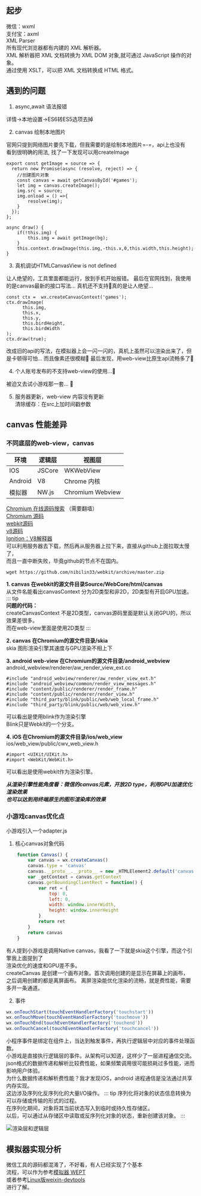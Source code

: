 ## 起步     
微信：wxml     
支付宝：axml     
XML Parser    
所有现代浏览器都有内建的 XML 解析器。   
XML 解析器把 XML 文档转换为 XML DOM 对象,就可通过 JavaScript 操作的对象。  
通过使用 XSLT，可以把 XML 文档转换成 HTML 格式。        
## 遇到的问题       

1. async,await 语法报错       

详情->本地设置->ES6转ES5选项去掉        

2. canvas 绘制本地图片  

官网只提到网络图片要先下载，但我需要的是绘制本地图片=-=，api上也没有        
看到很明确的用法, 找了一下发现可以用createImage                        

``` 
export const getImage = source => {
  return new Promise(async (resolve, reject) => {
    //创建图片对象
    const canvas = await getCanvasById('#games');
    let img = canvas.createImage();
    img.src = source;
    img.onload = () =>{
        resolve(img);
    }
  });
};

async draw() {
    if(!this.img) {
        this.img = await getImage(bg);
    }
    this.context.drawImage(this.img,-this.x,0,this.width,this.height);
}
```

3. 真机调试HTMLCanvasView is not defined  

让人绝望的，工具里面都能运行，放到手机开始报错。 
最后在官网找到，我使用的是canvas最新的接口写法... 
真机还不支持🙉真的是让人绝望... 

``` 
const ctx =  wx.createCanvasContext('games');
ctx.drawImage(
      this.img,
      this.x,
      this.y,
      this.birdHeight,
      this.birdWidth
);
ctx.draw(true);
```

改成旧的api的写法，在模拟器上会一闪一闪的，真机上虽然可以渲染出来了，但是卡顿得可怕... 
而且像素还很模糊🙉
最后发现，用web-view比原生api流畅多了🙉    
    

4. 个人账号发布的不支持web-view的使用...🙉  

被迫又去试小游戏那一套... 🙉   

5. 服务器更新，web-view 内容没有更新  
清除缓存：在src上加时间戳参数    
    

## canvas 性能差异    
### 不同底层的web-view，canvas      
|  环境   | 逻辑层  | 视图层|
|  ----  | ----  | ----  |
| IOS  | JSCore |WKWebView |
| Android  | V8 |Chrome 内核|
| 模拟器|NW.js| Chromium Webview|   

[Chromium 在线源码搜索](https://source.chromium.org/chromium/chromium/src/+/master:?originalUrl=https:%2F%2Fcs.chromium.org%2F) （需要翻墙）        
[Chromium 源码](https://github.com/nibilin33/chromium)     
[webkit源码](https://github.com/nibilin33/webkit)    
[v8源码](https://github.com/nibilin33/v8)   
[Ignition：V8解释器](https://docs.google.com/document/d/11T2CRex9hXxoJwbYqVQ32yIPMh0uouUZLdyrtmMoL44/edit?ts=56f27d9d#heading=h.6jz9dj3bnr8t)       
可以利用服务器去下载，然后再从服务器上拉下来，直接从github上面拉取太慢了，  
而且一直中断失败，毕竟github的节点不在国内。        
```
wget https://github.com/nibilin33/webkit/archive/master.zip
```
**1. canvas 在webkit的源文件目录Source/WebCore/html/canvas**  
从文件名能看出canvasContext 分为2D类型和非2D，2D类型有开启GPU加速。     
::: tip        
**问题的代码：**        
createCanvasContext 不是2D类型，canvas源码里面是默认关闭GPU的，所以效果差很多。               
而在web-view里面是使用2D类型
:::  
 
**2. canvas 在Chromium的源文件目录/skia**      
skia 图形渲染引擎其速度与GPU渲染不相上下   

**3. android web-view 在Chromium的源文件目录/android_webview**
android_webview/renderer/aw_render_view_ext.cc  
```
#include "android_webview/renderer/aw_render_view_ext.h"
#include "android_webview/common/render_view_messages.h"
#include "content/public/renderer/render_frame.h"
#include "content/public/renderer/render_view.h"
#include "third_party/blink/public/web/web_local_frame.h"
#include "third_party/blink/public/web/web_view.h"
```
可以看出是使用blink作为渲染引擎    
Blink只是Webkit的一个分支。 

**4. iOS 在Chromium的源文件目录/ios/web_view**     
ios/web_view/public/cwv_web_view.h      
```
#import <UIKit/UIKit.h>
#import <WebKit/WebKit.h>
```     
可以看出是使用webkit作为渲染引擎。  

***从渲染引擎性能角度看：微信的canvas元素，开放2D type，利用GPU加速优化渲染效果***             
***也可以达到用终端原生的图形渲染库的效果***    

### 小游戏canvas优化点       
小游戏引入一个adapter.js  
1. 核心canvas对象代码      
``` js
	function Canvas() {
	    var canvas = wx.createCanvas()
	    canvas.type = 'canvas'
	    canvas.__proto__.__proto__ = new _HTMLElement2.default('canvas')
	    var _getContext = canvas.getContext
	    canvas.getBoundingClientRect = function() {
	        var ret = {
	            top: 0,
	            left: 0,
	            width: window.innerWidth,
	            height: window.innerHeight
	        }
	        return ret
	    }
	    return canvas
	}
```
有人提到小游戏是调用Native canvas，我看了一下就是skia这个引擎，而这个引擎我上面提到了   
渲染优化的速度和GPU差不多。     
createCanvas 是创建一个画布对象。首次调用创建的是显示在屏幕上的画布，
之后调用创建的都是离屏画布。
离屏渲染能优化渲染的流畅，就是费性能，需要多开一条通道。    

2. 事件 

``` js
wx.onTouchStart(touchEventHandlerFactory('touchstart'))
wx.onTouchMove(touchEventHandlerFactory('touchmove'))
wx.onTouchEnd(touchEventHandlerFactory('touchend'))
wx.onTouchCancel(touchEventHandlerFactory('touchcancel'))
```
小程序事件是绑定在组件上，当达到触发事件，再执行逻辑层中对应的事件处理函数。  
小游戏是直接执行逻辑层的事件。从架构可以知道，这样少了一层进程通信交流。
json格式的数据传递和解析比较费性能，如果频繁调用很可能损耗过多性能，进而影响用户体验。   
为什么数据传递和解析费性能？我才发现IOS，android 进程通信是没法通过共享内存实现。       
这边涉及序列化反序列化的大量I/O操作。 
::: tip 
序列化将对象的状态信息转换为可以存储或传输的形式的过程。        
在序列化期间，对象将其当前状态写入到临时或持久性存储区。            
以后，可以通过从存储区中读取或反序列化对象的状态，重新创建该对象。 
:::       
 
![渲染层和逻辑层](https://res.wx.qq.com/wxdoc/dist/assets/img/4-1.ad156d1c.png)   


## 模拟器实现分析       
微信工具的源码都混淆了，不好看，有人已经实现了个基本    
流程，可以作为参考[模拟器 WEPT](https://github.com/chemzqm/wept)      
或者参考[Linux版weixin-devtools](https://github.com/yuan1994/wechat_web_devtools)       
进行了解。      

<!--    
[微信小程序架构分析（上）](https://zhuanlan.zhihu.com/p/22754296)   
[微信小程序架构分析（中）](https://zhuanlan.zhihu.com/p/22765476)   
[微信小程序架构分析（下）](https://zhuanlan.zhihu.com/p/22932309)   
-->

